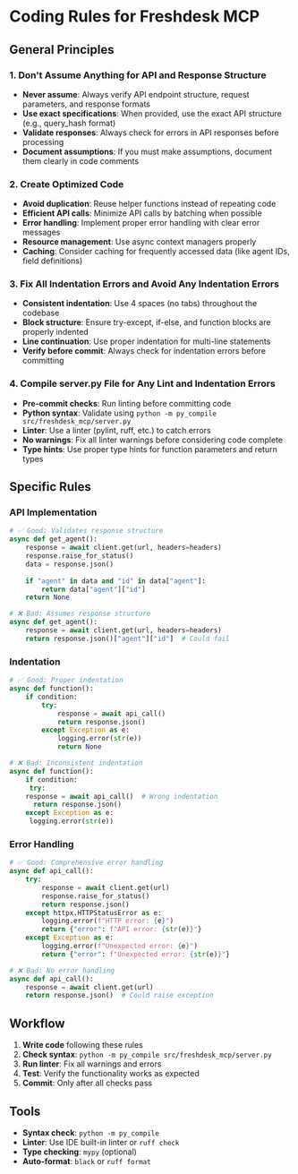 # Coding Rules for Freshdesk MCP

## General Principles

### 1. Don't Assume Anything for API and Response Structure
- **Never assume**: Always verify API endpoint structure, request parameters, and response formats
- **Use exact specifications**: When provided, use the exact API structure (e.g., query_hash format)
- **Validate responses**: Always check for errors in API responses before processing
- **Document assumptions**: If you must make assumptions, document them clearly in code comments

### 2. Create Optimized Code
- **Avoid duplication**: Reuse helper functions instead of repeating code
- **Efficient API calls**: Minimize API calls by batching when possible
- **Error handling**: Implement proper error handling with clear error messages
- **Resource management**: Use async context managers properly
- **Caching**: Consider caching for frequently accessed data (like agent IDs, field definitions)

### 3. Fix All Indentation Errors and Avoid Any Indentation Errors
- **Consistent indentation**: Use 4 spaces (no tabs) throughout the codebase
- **Block structure**: Ensure try-except, if-else, and function blocks are properly indented
- **Line continuation**: Use proper indentation for multi-line statements
- **Verify before commit**: Always check for indentation errors before committing

### 4. Compile server.py File for Any Lint and Indentation Errors
- **Pre-commit checks**: Run linting before committing code
- **Python syntax**: Validate using `python -m py_compile src/freshdesk_mcp/server.py`
- **Linter**: Use a linter (pylint, ruff, etc.) to catch errors
- **No warnings**: Fix all linter warnings before considering code complete
- **Type hints**: Use proper type hints for function parameters and return types

## Specific Rules

### API Implementation
```python
# ✅ Good: Validates response structure
async def get_agent():
    response = await client.get(url, headers=headers)
    response.raise_for_status()
    data = response.json()
    
    if "agent" in data and "id" in data["agent"]:
        return data["agent"]["id"]
    return None

# ❌ Bad: Assumes response structure
async def get_agent():
    response = await client.get(url, headers=headers)
    return response.json()["agent"]["id"]  # Could fail
```

### Indentation
```python
# ✅ Good: Proper indentation
async def function():
    if condition:
        try:
            response = await api_call()
            return response.json()
        except Exception as e:
            logging.error(str(e))
            return None

# ❌ Bad: Inconsistent indentation
async def function():
    if condition:
     try:
    response = await api_call()  # Wrong indentation
      return response.json()
    except Exception as e:
     logging.error(str(e))
```

### Error Handling
```python
# ✅ Good: Comprehensive error handling
async def api_call():
    try:
        response = await client.get(url)
        response.raise_for_status()
        return response.json()
    except httpx.HTTPStatusError as e:
        logging.error(f"HTTP error: {e}")
        return {"error": f"API error: {str(e)}"}
    except Exception as e:
        logging.error(f"Unexpected error: {e}")
        return {"error": f"Unexpected error: {str(e)}"}

# ❌ Bad: No error handling
async def api_call():
    response = await client.get(url)
    return response.json()  # Could raise exception
```

## Workflow

1. **Write code** following these rules
2. **Check syntax**: `python -m py_compile src/freshdesk_mcp/server.py`
3. **Run linter**: Fix all warnings and errors
4. **Test**: Verify the functionality works as expected
5. **Commit**: Only after all checks pass

## Tools

- **Syntax check**: `python -m py_compile`
- **Linter**: Use IDE built-in linter or `ruff check`
- **Type checking**: `mypy` (optional)
- **Auto-format**: `black` or `ruff format`

